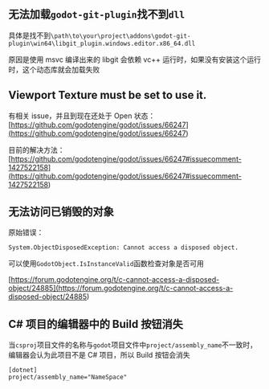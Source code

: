 
<p id="5dbipvSgYpAp39iSCGYgzC">

## 无法加载`godot-git-plugin`找不到`dll`

</p>

<p id="3g3rrKH5tHjxogLBh4DeTZ">

具体是找不到`\path\to\your\project\addons\godot-git-plugin\win64\libgit_plugin.windows.editor.x86_64.dll`

</p>

<p id="fV8J7fYBET41C3wRdawKhL">

原因是使用 msvc 编译出来的 libgit 会依赖 vc++ 运行时，如果没有安装这个运行时，这个动态库就会加载失败

</p>

<p id="xbsT6srvu7iy7Xc1coDcFG">

## Viewport Texture must be set to use it.

</p>

<p id="ebyBqKeBkKGqmUk5afEssf">

有相关 issue，并且到现在还处于 Open 状态：[https://github.com/godotengine/godot/issues/66247](<https://github.com/godotengine/godot/issues/66247>)

</p>

<p id="popMmuv4tKipbnEWZiXwuw">

目前的解决方法：[https://github.com/godotengine/godot/issues/66247#issuecomment-1427522158](<https://github.com/godotengine/godot/issues/66247#issuecomment-1427522158>)

</p>

<p id="8wzyS3fUfJUh5cCwpuYtCE">

## 无法访问已销毁的对象

</p>

<p id="kGzNBMExkSpnSCwRUfKWoJ">

原始错误：

</p>

<p id="nE869JkxK5b7DrXuJU9sbP">

```纯文本
System.ObjectDisposedException: Cannot access a disposed object.
```


</p>

<p id="bfwRmmcKuFNHPyrtFLutN8">

可以使用`GodotObject.IsInstanceValid`函数检查对象是否可用

</p>

<p id="jDKPwwm8HPXScfvjWTvsUK">

[https://forum.godotengine.org/t/c-cannot-access-a-disposed-object/24885](<https://forum.godotengine.org/t/c-cannot-access-a-disposed-object/24885>)

</p>

<p id="mJ3bvjH9JY2zNisxqUjLxp">

## C# 项目的编辑器中的 Build 按钮消失

</p>

<p id="9D5yCQLoaoyNjYaydTGWBN">

当`csproj`项目文件的名称与`godot`项目文件中`project/assembly_name`不一致时，编辑器会认为此项目不是 C# 项目，所以 Build 按钮会消失

</p>

<p id="rRAsXKEW29X82UiXYFdZ2E">

```纯文本
[dotnet]
project/assembly_name="NameSpace"

```


</p>
